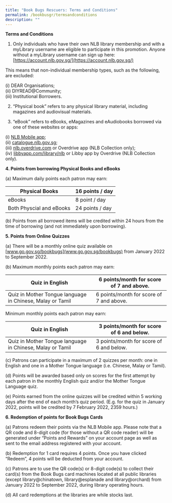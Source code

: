 ```yaml
---
title: "Book Bugs Rescuers: Terms and Conditions"
permalink: /bookbusgr/termsandconditions
description: ""
---
```




**Terms and Conditions**

1.	Only individuals who have their own NLB library membership and with a myLibrary username are eligible to participate in this promotion.  Anyone without a myLibrary username can sign up here: [https://account.nlb.gov.sg/](https://account.nlb.gov.sg/)<br>

This means that non-individual membership types, such as the following, are excluded:

(i)	DEAR Organisations;<br>
(ii)	DIYREAD@Community;<br>
(iii)	Institutional Borrowers.<br>


2.	“Physical book” refers to any physical library material, including magazines and audiovisual materials. 


3.	“eBook” refers to eBooks, eMagazines and eAudiobooks borrowed via one of these websites or apps:

(i)	[NLB Mobile app](https://mobileapp.nlb.gov.sg/);<br>
(ii)	[catalogue.nlb.gov.sg](https://catalogue.nlb.gov.sg/);<br>
(iii)	[nlb.overdrive.com](https://nlb.overdrive.com/) or Overdrive app (NLB Collection only);<br>
(iv)	[libbyapp.com/library/nlb](https://libbyapp.com/library/nlb) or Libby app by Overdrive (NLB Collection only).<br>

**4. Points from borrowing Physical Books and eBooks**
 
 (a) Maximum daily points each patron may earn:

| Physical Books | 16 points / day | 
| -------- | -------- | 
| eBooks    | 8 point / day    | 
| Both Physcial and eBooks  | 24 points / day |

(b)	Points from all borrowed items will be credited within 24 hours from the time of borrowing (and not immediately upon borrowing).

**5. Points from Online Quizzes**

(a)	There will be a monthly online quiz available on [www.go.gov.sg/bookbugs](www.go.gov.sg/bookbugs) from January 2022 to September 2022. 

(b)	Maximum monthly points each patron may earn:



| Quiz in English   | 6 points/month for score of 7 and above. | 
| -------- | -------- | 
|Quiz in Mother Tongue language in Chinese, Malay or Tamil   | 6 points/month for score of 7 and above.   |

Minimum monthly points each patron may earn:

| Quiz in English   | 3 points/month for score of 6 and below. | 
| -------- | -------- | 
|Quiz in Mother Tongue language in Chinese, Malay or Tamil   | 3 points/month for score of 6 and below.   |

(c)	Patrons can participate in a maximum of 2 quizzes per month: one in English and one in a Mother Tongue language (i.e. Chinese, Malay or Tamil). <br>

(d)	Points will be awarded based only on scores for the first attempt by each patron in the monthly English quiz and/or the Mother Tongue Language quiz.<br>

(e)	Points earned from the online quizzes will be credited within 5 working days after the end of each month’s quiz period. (E.g. for the quiz in January 2022, points will be credited by 7 February 2022, 2359 hours.)<br>

**6. Redemption of points for Book Bugs Cards**

(a) 	Patrons redeem their points via the NLB Mobile app.  Please note that a QR code and 8-digit code (for those without a QR code reader) will be generated under “Points and Rewards” on your account page as well as sent to the email address registered with your account.<br>

(b)	Redemption for 1 card requires 4 points. Once you have clicked “Redeem”, 4 points will be deducted from your account.<br>

(c)	Patrons are to use the QR code(s) or 8-digit code(s) to collect their card(s) from the Book Bugs card machines located at all public libraries (except library@chinatown, library@esplanade and library@orchard) from January 2022 to September 2022, during library operating hours.<br>

(d)	All card redemptions at the libraries are while stocks last.